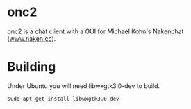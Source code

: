 # onc2

onc2 is a chat client with a GUI for Michael Kohn's Nakenchat (www.naken.cc).

# Building
Under Ubuntu you will need libwxgtk3.0-dev to build.

```
sudo apt-get install libwxgtk3.0-dev
```
